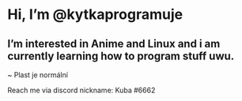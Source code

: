 # Hi, I’m @kytkaprogramuje
## I’m interested in Anime and Linux and i am currently learning how to program stuff uwu.
~ Plast je normální

Reach me via discord  nickname: Kuba #6662

